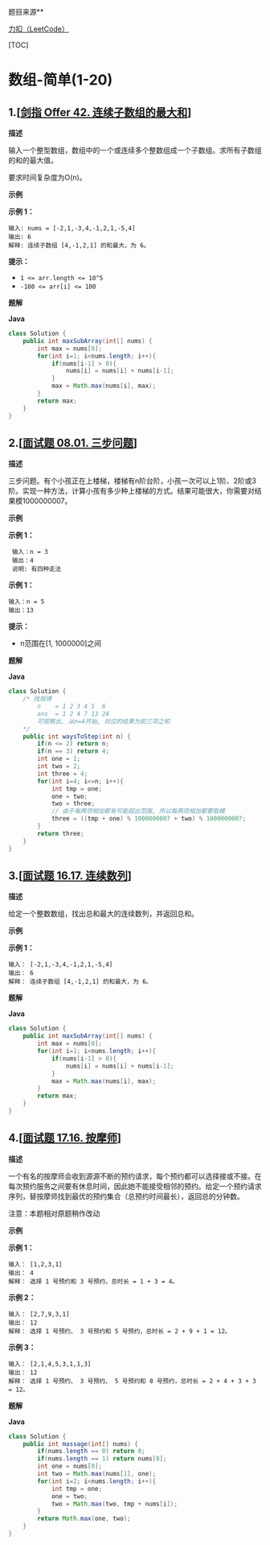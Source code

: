 题目来源**

[力扣（LeetCode）](https://leetcode-cn.com/)

[TOC]



# 数组-简单(1-20)

## 1.[[剑指 Offer 42. 连续子数组的最大和](https://leetcode-cn.com/problems/lian-xu-zi-shu-zu-de-zui-da-he-lcof/)]

**描述**

输入一个整型数组，数组中的一个或连续多个整数组成一个子数组。求所有子数组的和的最大值。

要求时间复杂度为O(n)。

**示例**

**示例 1：**

```
输入: nums = [-2,1,-3,4,-1,2,1,-5,4]
输出: 6
解释: 连续子数组 [4,-1,2,1] 的和最大，为 6。
```

**提示：**

- `1 <= arr.length <= 10^5`
- `-100 <= arr[i] <= 100`

**题解**

**Java**

```java
class Solution {
    public int maxSubArray(int[] nums) {
        int max = nums[0];
        for(int i=1; i<nums.length; i++){
            if(nums[i-1] > 0){
                nums[i] = nums[i] + nums[i-1];
            }
            max = Math.max(nums[i], max);
        }
        return max;
    }
}
```

## 2.[[面试题 08.01. 三步问题](https://leetcode-cn.com/problems/three-steps-problem-lcci/)]

**描述**

三步问题。有个小孩正在上楼梯，楼梯有n阶台阶，小孩一次可以上1阶、2阶或3阶。实现一种方法，计算小孩有多少种上楼梯的方式。结果可能很大，你需要对结果模1000000007。

**示例**

**示例 1：**

```
 输入：n = 3 
 输出：4
 说明: 有四种走法
```

**示例 1：**

```
输入：n = 5
输出：13
```

**提示：**

- n范围在[1, 1000000]之间

**题解**

**Java**

```java
class Solution {
    /* 找规律
    	n    = 1 2 3 4 5  6
    	ans  = 1 2 4 7 13 24
    	可观察出, 从n=4开始, 对应的结果为前三项之和
    */
    public int waysToStep(int n) {
        if(n <= 2) return n;
        if(n == 3) return 4;
        int one = 1;
        int two = 2;
        int three = 4;
        for(int i=4; i<=n; i++){
            int tmp = one;
            one = two;
            two = three;
            // 由于每两项相加都有可能超出范围, 所以每两项相加都要取模
            three = ((tmp + one) % 1000000007 + two) % 1000000007;
        }
        return three;
    }
}
```

## 3.[[面试题 16.17. 连续数列](https://leetcode-cn.com/problems/contiguous-sequence-lcci/)]

**描述**

给定一个整数数组，找出总和最大的连续数列，并返回总和。

**示例**

**示例 1：**

```
输入： [-2,1,-3,4,-1,2,1,-5,4]
输出： 6
解释： 连续子数组 [4,-1,2,1] 的和最大，为 6。
```

**题解**

**Java**

```java
class Solution {
    public int maxSubArray(int[] nums) {
        int max = nums[0];
        for(int i=1; i<nums.length; i++){
            if(nums[i-1] > 0){
                nums[i] = nums[i] + nums[i-1];
            }
            max = Math.max(nums[i], max);
        }
        return max;
    }
}
```

## 4.[[面试题 17.16. 按摩师](https://leetcode-cn.com/problems/the-masseuse-lcci/)]

**描述**

一个有名的按摩师会收到源源不断的预约请求，每个预约都可以选择接或不接。在每次预约服务之间要有休息时间，因此她不能接受相邻的预约。给定一个预约请求序列，替按摩师找到最优的预约集合（总预约时间最长），返回总的分钟数。

注意：本题相对原题稍作改动

**示例**

**示例 1：**

```
输入： [1,2,3,1]
输出： 4
解释： 选择 1 号预约和 3 号预约，总时长 = 1 + 3 = 4。
```

**示例 2：**

```
输入： [2,7,9,3,1]
输出： 12
解释： 选择 1 号预约、 3 号预约和 5 号预约，总时长 = 2 + 9 + 1 = 12。
```

**示例 3：**

```
输入： [2,1,4,5,3,1,1,3]
输出： 12
解释： 选择 1 号预约、 3 号预约、 5 号预约和 8 号预约，总时长 = 2 + 4 + 3 + 3 = 12。
```

**题解**

**Java**

```java
class Solution {
    public int massage(int[] nums) {
        if(nums.length == 0) return 0;
        if(nums.length == 1) return nums[0];
        int one = nums[0];
        int two = Math.max(nums[1], one);
        for(int i=2; i<nums.length; i++){
            int tmp = one;
            one = two;
            two = Math.max(two, tmp + nums[i]);
        }
        return Math.max(one, two);
    }
}
```

